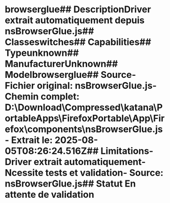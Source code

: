 # browserglue##  DescriptionDriver extrait automatiquement depuis nsBrowserGlue.js##  Classeswitches##  Capabilities##  Typeunknown##  ManufacturerUnknown##  Modelbrowserglue##  Source- **Fichier original**: nsBrowserGlue.js- **Chemin complet**: D:\Download\Compressed\katana\PortableApps\FirefoxPortable\App\Firefox\components\nsBrowserGlue.js- **Extrait le**: 2025-08-05T08:26:24.516Z##  Limitations- Driver extrait automatiquement- Ncessite tests et validation- Source: nsBrowserGlue.js##  Statut En attente de validation